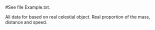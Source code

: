 #See file Example.txt.

All data for based on real celestial object. Real proportion of the mass, distance and speed.

